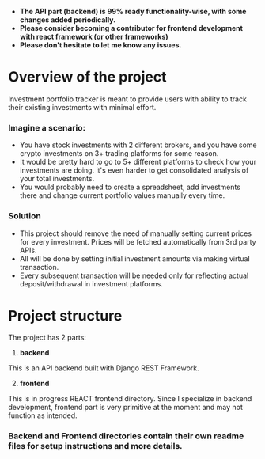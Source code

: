 - **The API part (backend) is 99% ready functionality-wise, with some changes added periodically.**
- **Please consider becoming a contributor for frontend development with react framework (or other frameworks)**
- **Please don't hesitate to let me know any issues.**

# Overview of the project
Investment portfolio tracker is meant to provide users with ability to track their existing investments with
minimal effort.

### Imagine a scenario: 
- You have stock investments with 2 different brokers, 
and you have some crypto investments on 3+ trading platforms for some reason.
- It would be pretty hard to go to 5+ different platforms to check how your investments are doing.
it's even harder to get consolidated analysis of your total investments.
- You would probably need to create a spreadsheet, add investments there and change current portfolio values manually every time.

### Solution
- This project should remove the need of manually setting current prices for every investment.
Prices will be fetched automatically from 3rd party APIs.
- All will be done by setting initial investment amounts via making virtual transaction.
- Every subsequent transaction will be needed only for reflecting actual deposit/withdrawal in investment platforms.

# Project structure
The project has 2 parts: 

1. **backend** 

This is an API backend built with Django REST Framework.

2. **frontend** 

This is in progress REACT frontend directory. Since I specialize in backend development,
frontend part is very primitive at the moment and may not function as intended.



### Backend and Frontend directories contain their own readme files for setup instructions and more details.
